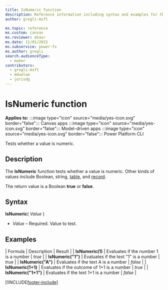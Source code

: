 ```yaml
---
title: IsNumeric function
description: Reference information including syntax and examples for the IsNumeric function.
author: gregli-msft

ms.topic: reference
ms.custom: canvas
ms.reviewer: mkaur
ms.date: 11/01/2015
ms.subservice: power-fx
ms.author: gregli
search.audienceType:
  - maker
contributors:
  - gregli-msft
  - mduelae
  - jorisdg
---
```


# IsNumeric function

**Applies to:** :::image type="icon" source="media/yes-icon.svg" border="false"::: Canvas apps :::image type="icon" source="media/yes-icon.svg" border="false"::: Model-driven apps :::image type="icon" source="media/yes-icon.svg" border="false"::: Power Platform CLI

Tests whether a value is numeric.

## Description

The **IsNumeric** function tests whether a value is numeric. Other kinds of values include Boolean, string, [table](/power-apps/maker/canvas-apps/working-with-tables), and [record](/power-apps/maker/canvas-apps/working-with-tables#records).

The return value is a Boolean **true** or **false**.

## Syntax

**IsNumeric**( _Value_ )

- _Value_ – Required. Value to test.

## Examples

| Formula | Description | Result |
| **IsNumeric(1)** | Evaluates if the number 1 is a number | _true_ |
| **IsNumeric("1")** | Evaluates if the text "1" is a number | _true_ |
| **IsNumeric("A")** | Evaluates if the text A is a number | _false_ |
| **IsNumeric(1+1)** | Evaluates if the outcome of 1+1 is a number | _true_ |
| **IsNumeric("1+1")** | Evaluates if the text 1+1 is a number | _false_ |




[!INCLUDE[footer-include](../../includes/footer-banner.md)]
